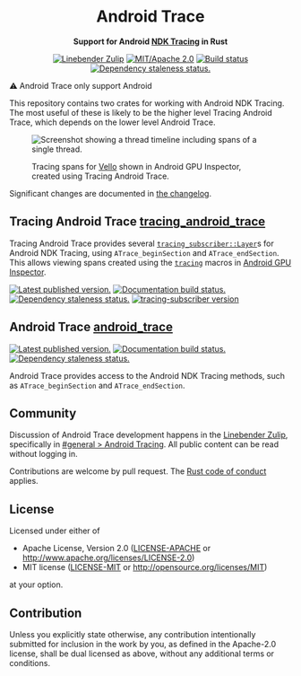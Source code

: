 <div align="center">

# Android Trace

**Support for Android [NDK Tracing][] in Rust**

[![Linebender Zulip](https://img.shields.io/badge/Linebender-%23general%20%3E%20Android%20Tracing-blue?logo=Zulip)](https://xi.zulipchat.com/#narrow/channel/147921-general/topic/Android.20Tracing/with/457019334)
[![MIT/Apache 2.0](https://img.shields.io/badge/license-MIT%2FApache-blue.svg)](#license)
[![Build status](https://github.com/linebender/android_trace/workflows/CI/badge.svg)](https://github.com/linebender/android_trace/actions)
[![Dependency staleness status.](https://deps.rs/repo/github/linebender/android_trace/status.svg)](https://deps.rs/repo/github/linebender/android_trace)

</div>

⚠️ Android Trace only support Android

This repository contains two crates for working with Android NDK Tracing.
The most useful of these is likely to be the higher level Tracing Android Trace,
which depends on the lower level Android Trace.

<figure>
<img src="https://github.com/linebender/android_trace/assets/36049421/a7f03b74-d690-42be-91b5-326fbb698a03" alt="Screenshot showing a thread timeline including spans of a single thread.">
<figcaption>

Tracing spans for [Vello](https://github.com/linebender/vello) shown in Android GPU Inspector, created using Tracing Android Trace.
</figcaption>
</figure>

Significant changes are documented in [the changelog].

## Tracing Android Trace [tracing_android_trace](./tracing_android_trace)

Tracing Android Trace provides several [`tracing_subscriber::Layer`][]s for Android NDK Tracing, using `ATrace_beginSection` and `ATrace_endSection`.
This allows viewing spans created using the [`tracing`][] macros in [Android GPU Inspector](https://gpuinspector.dev/).

[![Latest published version.](https://img.shields.io/crates/v/tracing_android_trace.svg)](https://crates.io/crates/tracing_android_trace)
[![Documentation build status.](https://img.shields.io/docsrs/tracing_android_trace.svg)](https://docs.rs/tracing_android_trace)
[![Dependency staleness status.](https://deps.rs/crate/tracing_android_trace/latest/status.svg)](https://deps.rs/crate/tracing_android_trace)
[![tracing-subscriber version](https://img.shields.io/badge/tracing--subscriber-v0.3.18-a674e5.svg)](https://crates.io/crates/tracing-subscriber)

## Android Trace [android_trace](./android_trace)

[![Latest published version.](https://img.shields.io/crates/v/android_trace.svg)](https://crates.io/crates/android_trace)
[![Documentation build status.](https://img.shields.io/docsrs/android_trace.svg)](https://docs.rs/android_trace)
[![Dependency staleness status.](https://deps.rs/crate/android_trace/latest/status.svg)](https://deps.rs/crate/android_trace)

Android Trace provides access to the Android NDK Tracing methods, such as `ATrace_beginSection` and `ATrace_endSection`.

## Community

Discussion of Android Trace development happens in the [Linebender Zulip](https://xi.zulipchat.com/), specifically in
[#general > Android Tracing](https://xi.zulipchat.com/#narrow/channel/147921-general/topic/Android.20Tracing/with/457019334).
All public content can be read without logging in.

Contributions are welcome by pull request. The [Rust code of conduct][] applies.

## License

Licensed under either of

 * Apache License, Version 2.0
   ([LICENSE-APACHE](LICENSE-APACHE) or <http://www.apache.org/licenses/LICENSE-2.0>)
 * MIT license
   ([LICENSE-MIT](LICENSE-MIT) or <http://opensource.org/licenses/MIT>)

at your option.

## Contribution

Unless you explicitly state otherwise, any contribution intentionally submitted
for inclusion in the work by you, as defined in the Apache-2.0 license, shall be
dual licensed as above, without any additional terms or conditions.

[`tracing`]: https://docs.rs/tracing/latest/tracing/
[rust code of conduct]: https://www.rust-lang.org/policies/code-of-conduct
[NDK Tracing]: https://developer.android.com/ndk/reference/group/tracing
[`tracing_subscriber::Layer`]: https://docs.rs/tracing-subscriber/latest/tracing_subscriber/layer/trait.Layer.html
[the changelog]: CHANGELOG.md
